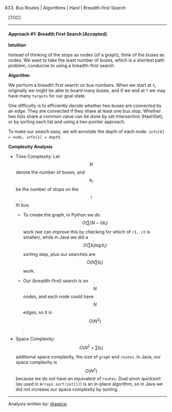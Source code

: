 833. Bus Routes | Algorithms | Hard | Breadth-first Search

[TOC]

---
#### Approach #1: Breadth First Search [Accepted]

**Intuition**

Instead of thinking of the stops as nodes (of a graph), think of the buses as nodes.  We want to take the least number of buses, which is a shortest path problem, conducive to using a breadth-first search.

**Algorithm**

We perform a breadth first search on bus numbers.  When we start at `S`, originally we might be able to board many buses, and if we end at `T` we may have many `targets` for our goal state.

One difficulty is to efficiently decide whether two buses are connected by an edge.  They are connected if they share at least one bus stop.  Whether two lists share a common value can be done by set intersection (HashSet), or by sorting each list and using a two pointer approach.

To make our search easy, we will annotate the depth of each node: `info[0] = node, info[1] = depth`.



**Complexity Analysis**

* Time Complexity:  Let $$N$$ denote the number of buses, and $$b_i$$ be the number of stops on the $$i$$th bus.

    * To create the graph, in Python we do $$O(\sum (N - i) b_i)$$ work (we can improve this by checking for which of `r1, r2` is smaller), while in Java we did a $$O(\sum b_i \log b_i)$$ sorting step, plus our searches are $$O(N \sum b_i)$$ work.

    * Our (breadth-first) search is on $$N$$ nodes, and each node could have $$N$$ edges, so it is $$O(N^2)$$.

* Space Complexity: $$O(N^2 + \sum b_i)$$ additional space complexity, the size of `graph` and `routes`.  In Java, our space complexity is $$O(N^2)$$ because we do not have an equivalent of `routes`.  Dual-pivot quicksort (as used in `Arrays.sort(int[])`) is an in-place algorithm, so in Java we did not increase our space complexity by sorting.

---

Analysis written by: [@awice](https://leetcode.com/awice).
